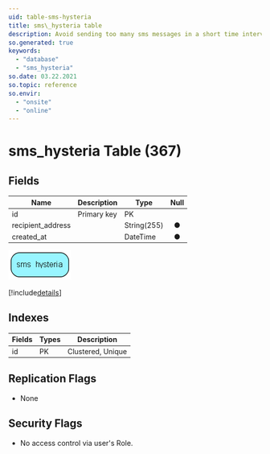 ```yaml
---
uid: table-sms-hysteria
title: sms\_hysteria table
description: Avoid sending too many sms messages in a short time interval to one person
so.generated: true
keywords:
  - "database"
  - "sms_hysteria"
so.date: 03.22.2021
so.topic: reference
so.envir:
  - "onsite"
  - "online"
---
```


# sms\_hysteria Table (367)

## Fields

| Name | Description | Type | Null |
|------|-------------|------|:----:|
|id|Primary key|PK| |
|recipient\_address||String(255)|&#x25CF;|
|created\_at||DateTime|&#x25CF;|


![sms_hysteria table relationship diagram](./media/sms_hysteria.png)

[!include[details](./includes/sms-hysteria.md)]

## Indexes

| Fields | Types | Description |
|--------|-------|-------------|
|id |PK |Clustered, Unique |

## Replication Flags

* None

## Security Flags

* No access control via user's Role.

